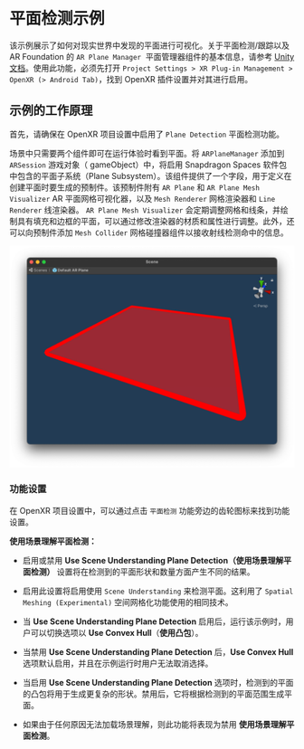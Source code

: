 # 平面检测示例

该示例展示了如何对现实世界中发现的平面进行可视化。关于平面检测/跟踪以及 AR Foundation 的 `AR Plane Manager`  平面管理器组件的基本信息，请参考 [Unity 文档](https://docs.unity3d.com/Packages/com.unity.xr.arfoundation@4.2/manual/plane-manager.html)。使用此功能，必须先打开 `Project Settings > XR Plug-in Management > OpenXR (> Android Tab)`，找到 OpenXR 插件设置并对其进行启用。

## 示例的工作原理

首先，请确保在 OpenXR 项目设置中启用了 `Plane Detection` 平面检测功能。

场景中只需要两个组件即可在运行体验时看到平面。将 `ARPlaneManager` 添加到 `ARSession` 游戏对象（ gameObject）中，将启用 Snapdragon Spaces 软件包中包含的平面子系统（Plane Subsystem）。该组件提供了一个字段，用于定义在创建平面时要生成的预制件。该预制件附有 `AR Plane` 和 `AR Plane Mesh Visualizer` AR 平面网格可视化器，以及 `Mesh Renderer` 网格渲染器和 `Line Renderer` 线渲染器。 `AR Plane Mesh Visualizer` 会定期调整网格和线条，并绘制具有填充和边框的平面，可以通过修改渲染器的材质和属性进行调整。此外，还可以向预制件添加 `Mesh Collider` 网格碰撞器组件以接收射线检测命中的信息。

![1](./pic-PlaneDetectionSample/1.png)

### 功能设置

在 OpenXR 项目设置中，可以通过点击 `平面检测` 功能旁边的齿轮图标来找到功能设置。

**使用场景理解平面检测：**

- 启用或禁用 **Use Scene Understanding Plane Detection（使用场景理解平面检测）** 设置将在检测到的平面形状和数量方面产生不同的结果。
  
- 启用此设置将启用使用 `Scene Understanding` 来检测平面。这利用了 `Spatial Meshing (Experimental)` 空间网格化功能使用的相同技术。
  
- 当 **Use Scene Understanding Plane Detection** 启用后，运行该示例时，用户可以切换选项以 **Use Convex Hull**（**使用凸包**）。
  
- 当禁用 **Use Scene Understanding Plane Detection** 后，**Use Convex Hull** 选项默认启用，并且在示例运行时用户无法取消选择。
  
- 当启用 **Use Scene Understanding Plane Detection** 选项时，检测到的平面的凸包将用于生成更复杂的形状。禁用后，它将根据检测到的平面范围生成平面。
  
- 如果由于任何原因无法加载场景理解，则此功能将表现为禁用 **使用场景理解平面检测**。

